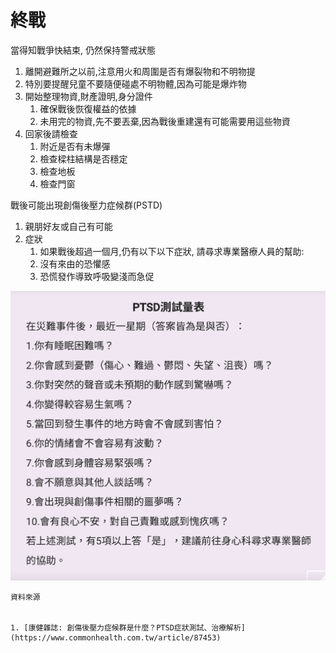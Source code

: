 # 終戰

當得知戰爭快結束, 仍然保持警戒狀態

1. 離開避難所之以前,注意用火和周圍是否有爆裂物和不明物提
2. 特別要提醒兒童不要隨便碰處不明物體,因為可能是爆炸物
3. 開始整理物資,財產證明,身分證件
    1. 確保戰後恢復權益的依據
    2. 未用完的物資,先不要丟棄,因為戰後重建還有可能需要用這些物資
4. 回家後請檢查
    1. 附近是否有未爆彈
    2. 檢查樑柱結構是否穩定
    3. 檢查地板
    4. 檢查門窗

戰後可能出現創傷後壓力症候群(PSTD)

1. 親朋好友或自己有可能
2. 症狀
    1. 如果戰後超過一個月,仍有以下以下症狀, 請尋求專業醫療人員的幫助: 
    2. 沒有來由的恐懼感
    3. 恐慌發作導致呼吸變淺而急促
    
    

![Untitled](Untitled.png)

    
    資料來源
    

    1. [康健雜誌: 創傷後壓力症候群是什麼？PTSD症狀測試、治療解析](https://www.commonhealth.com.tw/article/87453)
